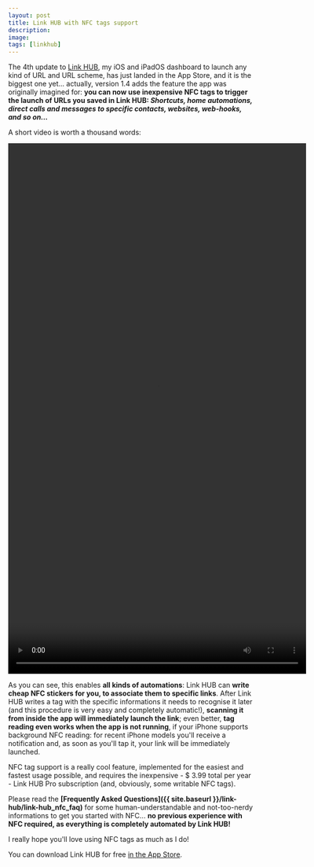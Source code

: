 ```yaml
---
layout: post
title: Link HUB with NFC tags support
description:
image:
tags: [linkhub]
---
```

The 4th update to [Link HUB](https://cdf1982.com/link-hub.html), my iOS and iPadOS dashboard to launch any kind of URL and URL scheme, has just landed in the App Store, and it is the biggest one yet... actually, version 1.4 adds the feature the app was originally imagined for: **you can now use inexpensive NFC tags to trigger the launch of URLs you saved in Link HUB: _Shortcuts, home automations, direct calls and messages to specific contacts, websites, web-hooks, and so on..._**

A short video is worth a thousand words:

<p align="center">
	<video width="607" height="1080" controls>
	  <source src="{{ site.baseurl }}/assets/images/link-hub/link-hub-nfc-demo.mp4" type="video/mp4">
	</video>
</p>

As you can see, this enables **all kinds of automations**: Link HUB can **write cheap NFC stickers for you, to associate them to specific links**.
After Link HUB writes a tag with the specific informations it needs to recognise it later (and this procedure is very easy and completely automatic!), **scanning it from inside the app will immediately launch the link**; even better, **tag reading even works when the app is not running**, if your iPhone supports background NFC reading: for recent iPhone models you'll receive a notification and, as soon as you'll tap it, your link will be immediately launched.

NFC tag support is a really cool feature, implemented for the easiest and fastest usage possible, and requires the inexpensive - $ 3.99 total per year - Link HUB Pro subscription (and, obviously, some writable NFC tags).

Please read the **[Frequently Asked Questions]({{ site.baseurl }}/link-hub/link-hub_nfc_faq)** for some human-understandable and not-too-nerdy informations to get you started with NFC... **no previous experience with NFC required, as everything is completely automated by Link HUB!**

I really hope you'll love using NFC tags as much as I do!

You can download Link HUB for free [in the App Store](https://apps.apple.com/us/app/id1524351956).